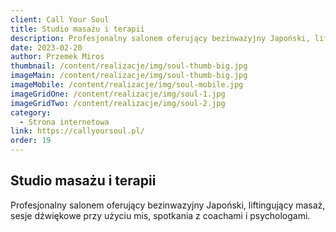 ```yaml
---
client: Call Your Soul
title: Studio masażu i terapii
description: Profesjonalny salonem oferujący bezinwazyjny Japoński, liftingujący masaż, sesje dźwiękowe przy użyciu mis, spotkania z coachami i psychologami. 
date: 2023-02-20
author: Przemek Miros
thumbnail: /content/realizacje/img/soul-thumb-big.jpg
imageMain: /content/realizacje/img/soul-thumb-big.jpg
imageMobile: /content/realizacje/img/soul-mobile.jpg
imageGridOne: /content/realizacje/img/soul-1.jpg
imageGridTwo: /content/realizacje/img/soul-2.jpg
category: 
  - Strona internetowa
link: https://callyoursoul.pl/
order: 19
---
```


## Studio masażu i terapii

Profesjonalny salonem oferujący bezinwazyjny Japoński, liftingujący masaż, sesje dźwiękowe przy użyciu mis, spotkania z coachami i psychologami. 

